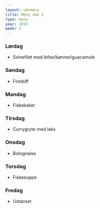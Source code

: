 ```yaml
---
layout: ukemeny
title: Meny uke 2
type: menu
year: 2016
week: 2
---
```


### Lørdag

- Svinefilet med lefse/bønner/guacamole

### Søndag

- Finnbiff

### Mandag

- Fiskekaker

### Tirsdag

- Currygryte med laks

### Onsdag

- Bolognaise

### Torsdag

- Fiskesuppe

### Fredag

- Ustaoset

